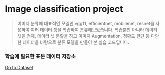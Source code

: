 # Image classification project
> 이미지 분류에 대표적인 모델인 vgg11, efficientnet, mobilenet, resnet을 사용하여 여러 데이터 셋을 학습하여 분류해보았습니다. 학습뿐만 아니라 데이터 셋을 정제, 데이터 셋 분할을 하고 이미지 Augmentation, 정확도 판단 등 다양한 데이터을 바탕으로 분류 모델을 만들어 본 실습 코드입니다.

### 학습에 필요한 표본 데이터 저장소
[Go to Dataset](https://drive.google.com/drive/folders/1NsxkHlgD2CjFbZwflCG6C3xHBlI_lZ5n?usp=drive_link)
